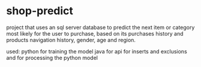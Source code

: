 # shop-predict

project that uses an sql server database to predict the next item or category most likely for the user to purchase, based on its purchases history and products navigation history, gender, age and region.

used:
python for training the model
java for api for inserts and exclusions and for processing the python model
